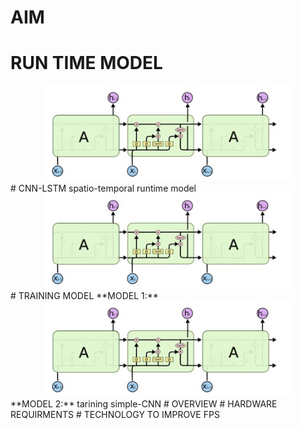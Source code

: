 # AIM
# RUN TIME MODEL

   <div align='center'>
   <img src='Images/lstm_model.jpg'  width='400px'>
   </div>
# CNN-LSTM spatio-temporal runtime model

   <div align='center'>
   <img src='Images/lstm_model.jpg'  width='400px'>
   </div>
# TRAINING MODEL
**MODEL 1:**

   <div align='center'>
   <img src='Images/lstm_model.jpg'  width='400px'>
   </div>
**MODEL 2:**
tarining simple-CNN
# OVERVIEW
# HARDWARE REQUIRMENTS
# TECHNOLOGY TO IMPROVE FPS
